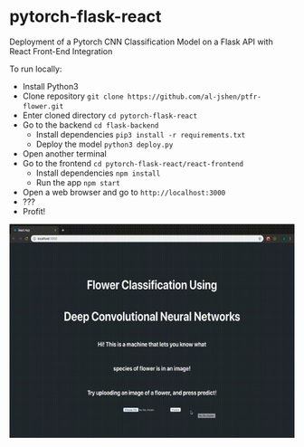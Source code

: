 # pytorch-flask-react
Deployment of a Pytorch CNN Classification Model on a Flask API with React Front-End Integration

To run locally:

- Install Python3
- Clone repository `git clone https://github.com/al-jshen/ptfr-flower.git`
- Enter cloned directory `cd pytorch-flask-react`
- Go to the backend `cd flask-backend`
  - Install dependencies `pip3 install -r requirements.txt`
  - Deploy the model `python3 deploy.py`
- Open another terminal
- Go to the frontend `cd pytorch-flask-react/react-frontend`
  - Install dependencies `npm install`
  - Run the app `npm start`
- Open a web browser and go to `http://localhost:3000`
- ???
- Profit!

![Demo](demo.gif)
